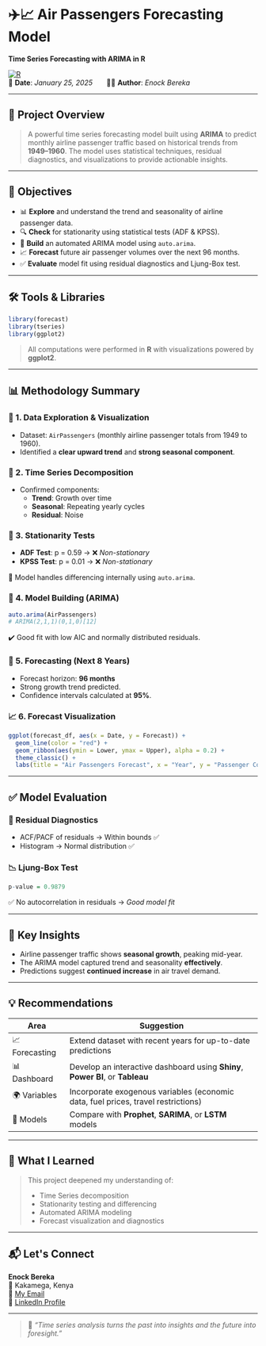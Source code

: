 
# ✈️📈 Air Passengers Forecasting Model  
**Time Series Forecasting with ARIMA in R**

[![R](https://img.shields.io/badge/Built%20With-R-1f425f.svg?logo=r)](https://www.r-project.org/)  
📅 **Date**: *January 25, 2025*  👨‍💻 **Author**: *Enock Bereka*

---

## 🎯 Project Overview

> A powerful time series forecasting model built using **ARIMA** to predict monthly airline passenger traffic based on historical trends from **1949–1960**. The model uses statistical techniques, residual diagnostics, and visualizations to provide actionable insights.

---

## 🚀 Objectives

- 📊 **Explore** and understand the trend and seasonality of airline passenger data.
- 🔍 **Check** for stationarity using statistical tests (ADF & KPSS).
- 🧠 **Build** an automated ARIMA model using `auto.arima`.
- 📈 **Forecast** future air passenger volumes over the next 96 months.
- ✅ **Evaluate** model fit using residual diagnostics and Ljung-Box test.

---

## 🛠️ Tools & Libraries

```r
library(forecast)
library(tseries)
library(ggplot2)
```

> All computations were performed in **R** with visualizations powered by **ggplot2**.

---

## 📊 Methodology Summary

### 🧭 1. Data Exploration & Visualization
- Dataset: `AirPassengers` (monthly airline passenger totals from 1949 to 1960).
- Identified a **clear upward trend** and **strong seasonal component**.

### 🧩 2. Time Series Decomposition
- Confirmed components:
  - **Trend**: Growth over time
  - **Seasonal**: Repeating yearly cycles
  - **Residual**: Noise

### 🧪 3. Stationarity Tests
- **ADF Test**: p = 0.59 → ❌ *Non-stationary*
- **KPSS Test**: p = 0.01 → ❌ *Non-stationary*

🎯 Model handles differencing internally using `auto.arima`.

### 🔧 4. Model Building (ARIMA)
```r
auto.arima(AirPassengers)
# ARIMA(2,1,1)(0,1,0)[12]
```

✔️ Good fit with low AIC and normally distributed residuals.

### 🧮 5. Forecasting (Next 8 Years)
- Forecast horizon: **96 months**
- Strong growth trend predicted.
- Confidence intervals calculated at **95%**.

### 📈 6. Forecast Visualization
```r
ggplot(forecast_df, aes(x = Date, y = Forecast)) +
  geom_line(color = "red") +
  geom_ribbon(aes(ymin = Lower, ymax = Upper), alpha = 0.2) +
  theme_classic() +
  labs(title = "Air Passengers Forecast", x = "Year", y = "Passenger Count")
```

---

## ✅ Model Evaluation

### 🔬 Residual Diagnostics
- ACF/PACF of residuals → Within bounds ✅
- Histogram → Normal distribution ✅

### 📉 Ljung-Box Test
```r
p-value = 0.9879
```
✅ No autocorrelation in residuals → *Good model fit*

---

## 📌 Key Insights

- Airline passenger traffic shows **seasonal growth**, peaking mid-year.
- The ARIMA model captured trend and seasonality **effectively**.
- Predictions suggest **continued increase** in air travel demand.

---

## 💡 Recommendations

| Area | Suggestion |
|------|------------|
| 📈 Forecasting | Extend dataset with recent years for up-to-date predictions |
| 📊 Dashboard | Develop an interactive dashboard using **Shiny**, **Power BI**, or **Tableau** |
| 🌍 Variables | Incorporate exogenous variables (economic data, fuel prices, travel restrictions) |
| 🧠 Models | Compare with **Prophet**, **SARIMA**, or **LSTM** models |

---

## 🧠 What I Learned

> This project deepened my understanding of:
> - Time Series decomposition  
> - Stationarity testing and differencing  
> - Automated ARIMA modeling  
> - Forecast visualization and diagnostics

---

## 📬 Let's Connect

**Enock Bereka**  
📍 Kakamega, Kenya  
📧 [My Email](enochwafulah254@gmail.com)  
🔗 [LinkedIn Profile](https://linkedin.com/in/enockbereka)

---

> 🧭 *“Time series analysis turns the past into insights and the future into foresight.”*
